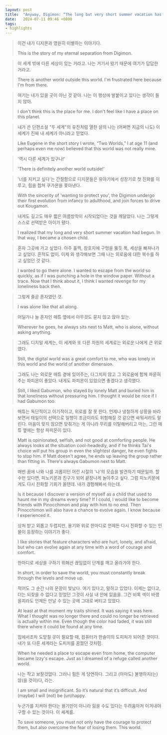 ```yaml
---
layout: post
title:  "Anyway, Digimon: “The long but very short summer vacation has begun.”"
date:   2024-07-11 09:46 +0800
tags: 
- highlights
---
```

  
> 이건 내가 디지몬과 영원히 이별하는 이야기다. 
> 
> This is the story of my eternal separation from Digimon. 

> 이 세계 밖에 다른 세상이 있는 거라고. 나는 거기서 왔기 때문에 여기가 답답한 거라고. 
> 
> There is another world outside this world. I'm frustrated here because I'm from there. 

> 여기는 내가 있을 곳이 아닌 것 같아. 나는 이 행성에 발붙이고 있다는 생각이 들지 않아. 
> 
> I don't think this is the place for me. I don't feel like I have a place on this planet. 

> 내가 쓴 단편소설 "두 세계"의 유진처럼 열한 살의 나는 (어쩌면 지금의 나도) 이 세계가 진짜 내 세계가 아니라고 믿었다. 
> 
> Like Eugene in the short story I wrote, “Two Worlds,” I at age 11 (and perhaps even me now) believed that this world was not really mine. 

> '역시 다른 세계가 있구나!' 
> 
> 'There is definitely another world outside!' 

> '너를 지키고 싶다'는 간절함으로 디지몬들은 유아기에서 성장기로 첫 진화를 이루고, 힘을 합쳐 쿠가몬을 쫓아낸다. 
> 
> With the sincerity of 'wanting to protect you', the Digimon undergo their first evolution from infancy to adulthood, and join forces to drive out Kougamon. 

> 내게도 길고도 매우 짧은 여름방학이 시작되었다는 것을 깨달았다. 나는 그렇게 스스로 선택받은 아이가 됐다. 
> 
> I realized that my long and very short summer vacation had begun. In that way, I became a chosen child. 

> 혼자 그곳에 가고 싶었다. 아주 훌쩍, 창호지에 구멍을 뚫듯 폭, 세상을 빠져나가고 싶었다. 흔적도 없이. 이제 와 생각해보면 그때 나는 외로움에 대한 복수를 하고 싶었던 것 같다. 
> 
> I wanted to go there alone. I wanted to escape from the world so quickly, as if I was punching a hole in the window paper. Without a trace. Now that I think about it, I think I wanted revenge for my loneliness back then. 

> 그렇게 줄곧 혼자였던 것. 
> 
> I was alone like that all along. 

> 어딜가나 늘 혼자인 매튜 옆에서 아무것도 묻지 않고 앉아 있는. 
> 
> Wherever he goes, he always sits next to Matt, who is alone, without asking anything. 

> 그래도 디지털 세계는, 이 세계와 또 다른 차원의 세계로는 외로운 나에게 큰 위로였다. 
> 
> Still, the digital world was a great comfort to me, who was lonely in this world and the world of another dimension. 

> 그래도 나는 외로운 매튜 곁에 있어주는, 다그치지 않고 그 외로움에 함께 파묻혀주는 파피몬이 좋았다. 내게도 파피몬이 있었으면 좋겠다고 생각했다. 
> 
> Still, I liked Gabumon, who stayed by lonely Matt and buried him in that loneliness without pressuring him. I thought it would be nice if I had Gabumon too. 

> 매튜는 독단적이고 이기적이고, 위로를 잘 못 한다. 언제나 냉철하게 상황을 바라보면서 태일이의 선택으로 일행이 조금이라도 위험해질 것 같으면 싸워서라도 말린다. 마음이 맞지 않으면 맞춰가는 게 아니라 무리를 이탈해버리고 마는, 그런 매튜 옆에는 항상 파피몬이 있다. 
> 
> Matt is opinionated, selfish, and not good at comforting people. He always looks at the situation cool-headedly, and if he thinks Tai's choice will put his group in even the slightest danger, he even fights to stop him. If Matt doesn't agree, he ends up leaving the group rather than fitting in. There's always Gabumon next to Matt. 

> 매번 꿈에 나와 나를 괴롭히던 어린 시절의 '나'의 모습을 발견하기 때문일까. 할 수만 있다면, 피노키몬과 친구가 되어 끝장나게 놀아주고 싶다. 그럼 피노키몬에게도 다시 진화할 기회가 올텐데. 내가 경험해봐서 아는데. 
> 
> Is it because I discover a version of myself as a child that used to haunt me in my dreams every time? If I could, I would like to become friends with Pinocchimon and play with him to no end. Then Pinocchimon will also have a chance to evolve again. I know because I experienced it. 

> 상처 받고 외롭고 두렵지만, 용기와 위로 한마디로 언제든 다시 진화할 수 있는 인물이 등장하는 이야기가 좋다. 
> 
> I like stories that feature characters who are hurt, lonely, and afraid, but who can evolve again at any time with a word of courage and comfort. 

> 한마디로 세상을 구하기 위해선 끊임없이 단계를 깨고 올라가야 한다. 
> 
> In short, in order to save the world, you must constantly break through the levels and move up. 

> 적어도 그 순간 나의 문장이 빛났다. 여기 있다고, 말하고 있었다. 이제는 없다고, 더는 되찾을 수 없다고 믿었던 그것이 사실 내 안에 있음을. 그건 비록 색이 바랬을지라도 언제든 만날 수 있는 곳에 그대로 버티고 있었다. 
> 
> At least at that moment my traits shined. It was saying it was here. What I thought was no longer there and could no longer be retrieved is actually within me. Even though the color had faded, it was still there where it could be found at any time. 

> 집에서조차 도망칠 곳이 필요할 때, 컴퓨터가 한솔이의 도피처가 되어준 것이다. 내가 또 다른 세계라는 도피처를 꿈꿨던 것처럼. 
> 
> When he needed a place to escape even from home, the computer became Izzy's escape. Just as I dreamed of a refuge called another world. 

> 나는 작고 보잘것없다. 그러니 힘든 게 당연하다. 그리고 (아마도) 불행하지(는) 않(을 것이)다, 라는. 
> 
> I am small and insignificant. So it’s natural that it’s difficult. And (maybe) I will (not) be (un)happy. 

> 누군가를 지켜야 한다는 용기만이 아니라 잃을 수도 있다는 두려움마저 이겨내야 구할 수 있는 것이다. 이 세계를. 
> 
> To save someone, you must not only have the courage to protect them, but also overcome the fear of losing them. This world. 